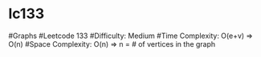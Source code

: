 # lc133
#Graphs
#Leetcode 133
#Difficulty: Medium
#Time Complexity: O(e+v) => O(n)
#Space Complexity: O(n) => n = # of vertices in the graph
